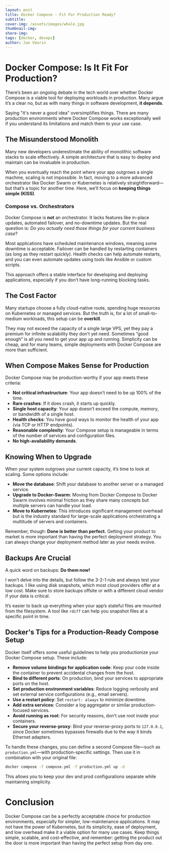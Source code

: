 ```yaml
---
layout: post
title: Docker Compose - Fit For Production Ready? 
subtitle: 
cover-img: /assets/images/whale.jpg
thumbnail-img:  
share-img: 
tags: [docker, devops]
author: Jan Vaorin
---
```


# Docker Compose: Is It Fit For Production? 

There’s been an ongoing debate in the tech world over whether Docker Compose is a viable tool for deploying workloads in production. Many argue it’s a clear no, but as with many things in software development, **it depends**.

Saying "it's never a good idea" oversimplifies things. There are many production environments where Docker Compose works exceptionally well if you understand its limitations and match them to your use case.

## The Misunderstood Monolith

Many new developers underestimate the ability of monolithic software stacks to scale effectively. A simple architecture that is easy to deploy and maintain can be invaluable in production. 

When you eventually reach the point where your app outgrows a single machine, scaling is not impossible. In fact, moving to a more advanced orchestrator like Docker Swarm or Kubernetes is relatively straightforward—but that’s a topic for another time. Here, we’ll focus on **keeping things simple (KISS)**.

### Compose vs. Orchestrators

Docker Compose is **not** an orchestrator. It lacks features like in-place updates, automated failover, and no-downtime updates. But the real question is: *Do you actually need those things for your current business case*?

Most applications have scheduled maintenance windows, meaning some downtime is acceptable. Failover can be handled by restarting containers (as long as they restart quickly). Health checks can help automate restarts, and you can even automate updates using tools like Ansible or custom scripts.

This approach offers a stable interface for developing and deploying applications, especially if you don’t have long-running blocking tasks.

## The Cost Factor

Many startups choose a fully cloud-native route, spending huge resources on Kubernetes or managed services. But the truth is, for a lot of small-to-medium workloads, this setup can be **overkill**. 

They may not exceed the capacity of a single large VPS, yet they pay a premium for infinite scalability they don’t yet need. Sometimes “good enough” is all you need to get your app up and running. Simplicity can be cheap, and for many teams, simple deployments with Docker Compose are more than sufficient. 

## When Compose Makes Sense for Production

Docker Compose may be production-worthy if your app meets these criteria:

- **Not critical infrastructure**: Your app doesn’t need to be up 100% of the time.
- **Rare crashes**: If it does crash, it starts up quickly.
- **Single host capacity**: Your app doesn’t exceed the compute, memory, or bandwidth of a single host.
- **Health checks**: You have good ways to monitor the health of your app (via TCP or HTTP endpoints).
- **Reasonable complexity**: Your Compose setup is manageable in terms of the number of services and configuration files.
- **No high-availability demands**.

## Knowing When to Upgrade

When your system outgrows your current capacity, it’s time to look at scaling. Some options include:

- **Move the database**: Shift your database to another server or a managed service.
- **Upgrade to Docker-Swarm**: Moving from Docker Compose to Docker Swarm involves minimal friction as they share many concepts but multiple servers can handle your load.
- **Move to Kubernetes**: This introduces significant management overhead but is the industry standard for large-scale applications orchestrating a multitude of servers and containers.

Remember, though: **Done is better than perfect.** Getting your product to market is more important than having the perfect deployment strategy. You can always change your deployment method later as your needs evolve.

## Backups Are Crucial

A quick word on backups: **Do them now!** 

I won’t delve into the details, but follow the 3-2-1 rule and always test your backups. I like using disk snapshots, which most cloud providers offer at a low cost. Make sure to store backups offsite or with a different cloud vendor if your data is critical.

It’s easier to back up everything when your app’s stateful files are mounted from the filesystem. A tool like `rdiff` can help you snapshot files at a specific point in time. 

## Docker's Tips for a Production-Ready Compose Setup

Docker itself offers some useful guidelines to help you productionize your Docker Compose setup. These include:

- **Remove volume bindings for application code**: Keep your code inside the container to prevent accidental changes from the host.
- **Bind to different ports**: On production, bind your services to appropriate ports on the host.
- **Set production environment variables**: Reduce logging verbosity and set external service configurations (e.g., email servers).
- **Use a restart policy**: Set `restart: always` to minimize downtime.
- **Add extra services**: Consider a log aggregator or similar production-focused services.
- **Avoid running as root**: For security reasons, don’t use root inside your containers.
- **Secure your reverse-proxy**: Bind your reverse-proxy ports to `127.0.0.1`, since Docker sometimes bypasses firewalls due to the way it binds Ethernet adapters.

To handle these changes, you can define a second Compose file—such as `production.yml`—with production-specific settings. Then use it in combination with your original file:
```bash
docker compose -f compose.yml -f production.yml up -d 
```
This allows you to keep your dev and prod configurations separate while maintaining simplicity.

# Conclusion
Docker Compose can be a perfectly acceptable choice for production environments, especially for simpler, low-maintenance applications. It may not have the power of Kubernetes, but its simplicity, ease of deployment, and low overhead make it a viable option for many use cases. Keep things simple, scalable, and cost-effective, and remember: getting the product out the door is more important than having the perfect setup from day one.
